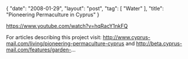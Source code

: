 {
   "date": "2008-01-29",
   "layout": "post",
   "tag": [
      "Water"
   ],
   "title": "Pioneering Permaculture in Cyprus"
}

https://www.youtube.com/watch?v=hqRacY1nkFQ  

For articles describing this project visit: http://www.cyprus-mail.com/living/pioneering-permaculture-cyprus and http://beta.cyprus-mail.com/features/garden-...